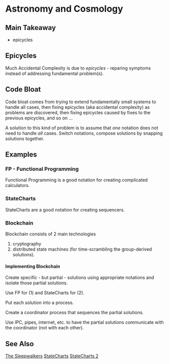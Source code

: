 # Astronomy and Cosmology

## Main Takeaway

- epicycles

## Epicycles

Much Accidental Complexity is due to *epicycles* - reparing symptoms instead of addressing fundamental problem(s).

## Code Bloat

Code bloat comes from trying to extend fundamentally small systems to handle all cases, then fixing epicycles (aka accidental complexity) as problems are discovered, then fixing epicycles caused by fixes to the previous epicycles, and so on ...

A solution to this kind of problem is to assume that *one* notation does not need to handle *all* cases.  Switch notations, compose solutions by snapping solutions together.

## Examples

### FP - Functional Programming

Functional Programming is a good notation for creating complicated calculators.  

### StateCharts

StateCharts are a good notation for creating sequencers.  

### Blockchain

Blockchain consists of 2 main technologies
1. cryptography
2. distributed state machines (for time-scrambling the group-derived solutions).

#### Implementing Blockchain

Create specific - but partial - solutions using appropriate notations and isolate those partial solutions. 

Use FP for (1) and StateCharts for (2).

Put each solution into a process.

Create a coordinator process that sequences the partial solutions.

Use IPC, pipes, internet, etc. to have the partial solutions communicate with the coordinator (not with each other).

## See Also

[The Sleepwalkers](https://en.wikipedia.org/wiki/The_Sleepwalkers_(Koestler_book))
[StateCharts](https://guitarvydas.github.io/2020/12/09/StateCharts.html)
[StateCharts 2](https://guitarvydas.github.io/2021/02/25/statecharts-(again).html)
